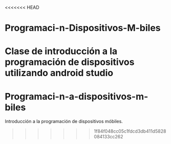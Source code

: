 <<<<<<< HEAD
# Programaci-n-Dispositivos-M-biles
Clase de introducción a la programación de dispositivos utilizando android studio 
=======
# Programaci-n-a-dispositivos-m-biles
Introducción a la programación de dispositivos móbiles.
>>>>>>> 1f84f048cc05c1fdcd3db411d5828084133cc262
